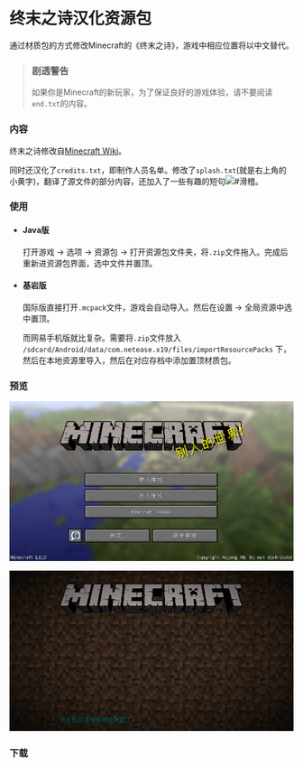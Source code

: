 # 终末之诗汉化资源包

通过材质包的方式修改Minecraft的《终末之诗》，游戏中相应位置将以中文替代。

>### 剧透警告
>
>如果你是Minecraft的新玩家，为了保证良好的游戏体验，请不要阅读`end.txt`的内容。

### 内容

终末之诗修改自[Minecraft Wiki](https://minecraft-zh.gamepedia.com/终末之诗)。

同时还汉化了`credits.txt`，即制作人员名单。修改了`splash.txt`(就是右上角的小黄字)，翻译了源文件的部分内容，还加入了一些有趣的短句![#滑稽](https://tb2.bdstatic.com/tb/editor/images/face/i_f25.png)。

### 使用

* #### Java版

  打开游戏 -> 选项 -> 资源包 -> 打开资源包文件夹，将`.zip`文件拖入。完成后重新进资源包界面，选中文件并置顶。

* #### 基岩版

  国际版直接打开`.mcpack`文件，游戏会自动导入。然后在设置 -> 全局资源中选中置顶。

  而网易手机版就比复杂。需要将`.zip`文件放入 `/sdcard/Android/data/com.netease.x19/files/importResourcePacks` 下，然后在本地资源里导入，然后在对应存档中添加置顶材质包。

### 预览

![小黄字](https://github.com/Lazyb0x/Archives/raw/master/Release/EndPoem-CN/Splashes.png)

![终末之诗](https://github.com/Lazyb0x/Archives/raw/master/Release/EndPoem-CN/Poem.png)

### 下载